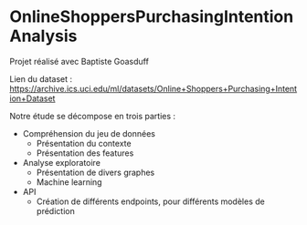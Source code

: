 # OnlineShoppersPurchasingIntentionAnalysis
Projet réalisé avec Baptiste Goasduff

Lien du dataset : https://archive.ics.uci.edu/ml/datasets/Online+Shoppers+Purchasing+Intention+Dataset

Notre étude se décompose en trois parties : 
- Compréhension du jeu de données
    - Présentation du contexte
    - Présentation des features
- Analyse exploratoire
    - Présentation de divers graphes
    - Machine learning
- API
    - Création de différents endpoints, pour différents modèles de prédiction
